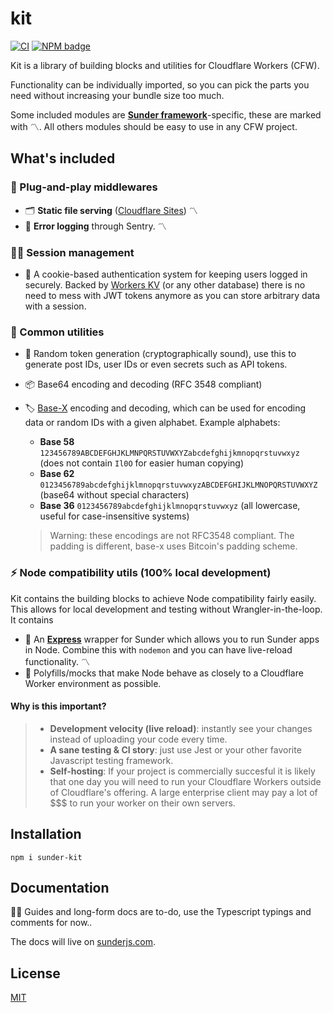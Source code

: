 # kit

[![CI](https://github.com/SunderJS/kit/workflows/CI/badge.svg)](https://github.com/SunderJS/kit/actions)
[![NPM badge](https://img.shields.io/npm/v/sunder-kit)](https://www.npmjs.com/package/sunder-kit)

Kit is a library of building blocks and utilities for Cloudflare Workers (CFW).

Functionality can be individually imported, so you can pick the parts you need without increasing your bundle size too much.

Some included modules are [**Sunder framework**](https://github.com/sunder/sunder)-specific, these are marked with 〽️. All others modules should be easy to use in any CFW project.

## What's included

### 🔌 Plug-and-play middlewares

* 🗂 **Static file serving** ([Cloudflare Sites](https://developers.cloudflare.com/workers/platform/sites)) 〽️
* 🐛 **Error logging** through Sentry. 〽️

### 👨‍💻 Session management
* 🍪 A cookie-based authentication system for keeping users logged in securely. Backed by [Workers KV](https://developers.cloudflare.com/workers/runtime-apis/kv) (or any other database) there is no need to mess with JWT tokens anymore as you can store arbitrary data with a session.

### 🚀 Common utilities
* 🔏 Random token generation (cryptographically sound), use this to generate post IDs, user IDs or even secrets such as API tokens.
* 📦 Base64 encoding and decoding (RFC 3548 compliant)
* 🏷 [Base-X](https://www.npmjs.com/package/base-x) encoding and decoding, which can be used for encoding data or random IDs with a given alphabet. Example alphabets:
    * **Base 58** `123456789ABCDEFGHJKLMNPQRSTUVWXYZabcdefghijkmnopqrstuvwxyz` (does not contain `Il0O` for easier human copying)
    * **Base 62**
    `0123456789abcdefghijklmnopqrstuvwxyzABCDEFGHIJKLMNOPQRSTUVWXYZ` (base64 without special characters)
    * **Base 36**
    `0123456789abcdefghijklmnopqrstuvwxyz` (all lowercase, useful for case-insensitive systems)
    
    > Warning: these encodings are not RFC3548 compliant. The padding is different, base-x uses Bitcoin's padding scheme.

### ⚡️ Node compatibility utils (100% local development)
Kit contains the building blocks to achieve Node compatibility fairly easily. This allows for local development and testing without Wrangler-in-the-loop. It contains

* 🚞 An [**Express**](https://expressjs.com) wrapper for Sunder which allows you to run Sunder apps in Node. Combine this with `nodemon` and you can have live-reload functionality. 〽️
* 🐠 Polyfills/mocks that make Node behave as closely to a Cloudflare Worker environment as possible.

#### Why is this important?
> * **Development velocity (live reload)**: instantly see your changes instead of uploading your code every time.
> * **A sane testing & CI story**: just use Jest or your other favorite Javascript testing framework.
> * **Self-hosting**: If your project is commercially succesful it is likely that one day you will need to run your Cloudflare Workers outside of Cloudflare's offering. A large enterprise client may pay a lot of $$$ to run your worker on their own servers.

## Installation
```
npm i sunder-kit
```

## Documentation
👷‍♀️  Guides and long-form docs are to-do, use the Typescript typings and comments for now..

The docs will live on [sunderjs.com](https://sunderjs.com).

## License
[MIT](./LICENSE)